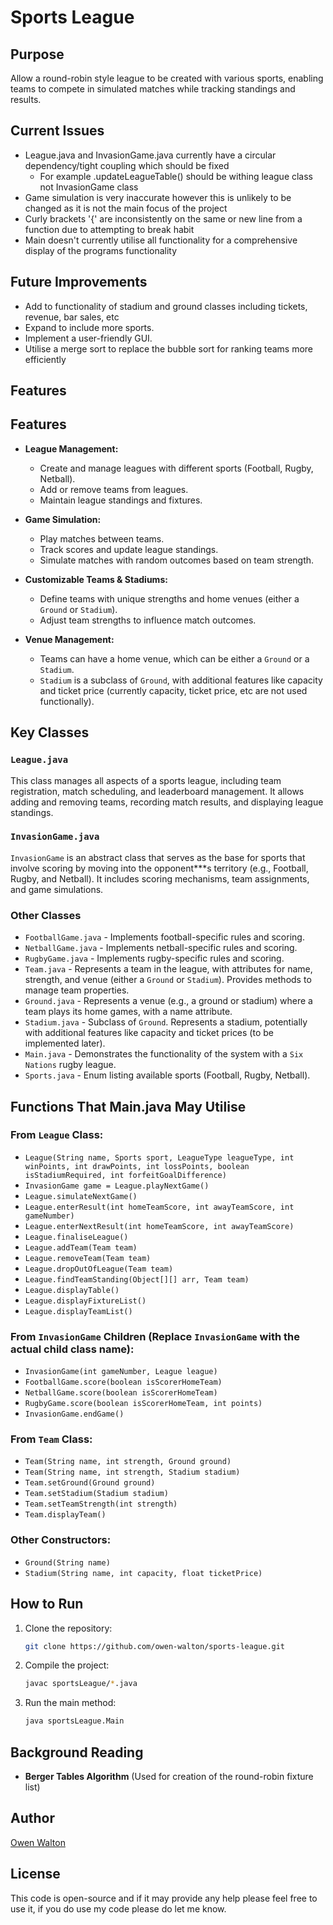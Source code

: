 # Sports League

## Purpose

Allow a round-robin style league to be created with various sports, enabling teams to compete in simulated matches while tracking standings and results.

## Current Issues

- League.java and InvasionGame.java currently have a circular dependency/tight coupling which should be fixed
  - For example .updateLeagueTable() should be withing league class not InvasionGame class
- Game simulation is very inaccurate however this is unlikely to be changed as it is not the main focus of the project
- Curly brackets '{' are inconsistently on the same or new line from a function due to attempting to break habit
- Main doesn't currently utilise all functionality for a comprehensive display of the programs functionality

## Future Improvements

- Add to functionality of stadium and ground classes including tickets, revenue, bar sales, etc
- Expand to include more sports.
- Implement a user-friendly GUI.
- Utilise a merge sort to replace the bubble sort for ranking teams more efficiently

## Features

## Features

- **League Management:**
  - Create and manage leagues with different sports (Football, Rugby, Netball).
  - Add or remove teams from leagues.
  - Maintain league standings and fixtures.
  
- **Game Simulation:**
  - Play matches between teams.
  - Track scores and update league standings.
  - Simulate matches with random outcomes based on team strength.

- **Customizable Teams & Stadiums:**
  - Define teams with unique strengths and home venues (either a `Ground` or `Stadium`).
  - Adjust team strengths to influence match outcomes.

- **Venue Management:**
  - Teams can have a home venue, which can be either a `Ground` or a `Stadium`.
  - `Stadium` is a subclass of `Ground`, with additional features like capacity and ticket price (currently capacity, ticket price, etc are not used functionally).


## Key Classes

### `League.java`
This class manages all aspects of a sports league, including team registration, match scheduling, and leaderboard management. It allows adding and removing teams, recording match results, and displaying league standings.

### `InvasionGame.java`
`InvasionGame` is an abstract class that serves as the base for sports that involve scoring by moving into the opponent***s territory (e.g., Football, Rugby, and Netball). It includes scoring mechanisms, team assignments, and game simulations.

### Other Classes
- `FootballGame.java` - Implements football-specific rules and scoring.
- `NetballGame.java` - Implements netball-specific rules and scoring.
- `RugbyGame.java` - Implements rugby-specific rules and scoring.
- `Team.java` - Represents a team in the league, with attributes for name, strength, and venue (either a `Ground` or `Stadium`). Provides methods to manage team properties.
- `Ground.java` - Represents a venue (e.g., a ground or stadium) where a team plays its home games, with a name attribute.
- `Stadium.java` - Subclass of `Ground`. Represents a stadium, potentially with additional features like capacity and ticket prices (to be implemented later).
- `Main.java` - Demonstrates the functionality of the system with a `Six Nations` rugby league.
- `Sports.java` - Enum listing available sports (Football, Rugby, Netball).

## Functions That Main.java May Utilise

### From `League` Class:
- `League(String name, Sports sport, LeagueType leagueType, int winPoints, int drawPoints, int lossPoints, boolean isStadiumRequired, int forfeitGoalDifference)`
- `InvasionGame game = League.playNextGame()`
- `League.simulateNextGame()`
- `League.enterResult(int homeTeamScore, int awayTeamScore, int gameNumber)`
- `League.enterNextResult(int homeTeamScore, int awayTeamScore)`
- `League.finaliseLeague()`
- `League.addTeam(Team team)`
- `League.removeTeam(Team team)`
- `League.dropOutOfLeague(Team team)`
- `League.findTeamStanding(Object[][] arr, Team team)`
- `League.displayTable()`
- `League.displayFixtureList()`
- `League.displayTeamList()`

### From `InvasionGame` Children (Replace `InvasionGame` with the actual child class name):
- `InvasionGame(int gameNumber, League league)`
- `FootballGame.score(boolean isScorerHomeTeam)`
- `NetballGame.score(boolean isScorerHomeTeam)`
- `RugbyGame.score(boolean isScorerHomeTeam, int points)`
- `InvasionGame.endGame()`

### From `Team` Class:
- `Team(String name, int strength, Ground ground)`
- `Team(String name, int strength, Stadium stadium)`
- `Team.setGround(Ground ground)`
- `Team.setStadium(Stadium stadium)`
- `Team.setTeamStrength(int strength)`
- `Team.displayTeam()`

### Other Constructors:
- `Ground(String name)`
- `Stadium(String name, int capacity, float ticketPrice)`

## How to Run

1. Clone the repository:
   ```sh
   git clone https://github.com/owen-walton/sports-league.git

2. Compile the project:
   ```sh
   javac sportsLeague/*.java

3. Run the main method:
   ```sh
   java sportsLeague.Main

## Background Reading

- **Berger Tables Algorithm** (Used for creation of the round-robin fixture list)

## Author

[Owen Walton](https://github.com/owen-walton)

## License

This code is open-source and if it may provide any help please feel free to use it, if you do use my code please do let me know.
